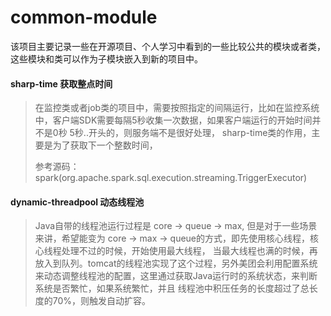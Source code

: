 # common-module #

该项目主要记录一些在开源项目、个人学习中看到的一些比较公共的模块或者类，这些模块和类可以作为子模块嵌入到新的项目中。


#### sharp-time 获取整点时间
> 在监控类或者job类的项目中，需要按照指定的间隔运行，比如在监控系统中，客户端SDK需要每隔5秒收集一次数据，如果客户端运行的开始时间并不是0秒 5秒..开头的，则服务端不是很好处理，
> sharp-time类的作用，主要是为了获取下一个整数时间，
>
> 参考源码：spark(org.apache.spark.sql.execution.streaming.TriggerExecutor)

#### dynamic-threadpool 动态线程池
> Java自带的线程池运行过程是 core -> queue -> max, 但是对于一些场景来讲，希望能变为 core -> max -> queue的方式，即先使用核心线程，核心线程处理不过的时候，开始使用最大线程，
> 当最大线程也满的时候，再放入到队列。tomcat的线程池实现了这个过程，另外美团会利用配置系统来动态调整线程池的配置，这里通过获取Java运行时的系统状态，来判断系统是否繁忙，如果系统繁忙，并且
> 线程池中积压任务的长度超过了总长度的70%，则触发自动扩容。

